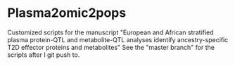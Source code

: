 # Plasma2omic2pops
Customized scripts for the manuscript "European and African stratified plasma protein-QTL and metabolite-QTL analyses identify ancestry-specific T2D effector proteins and metabolites"
See the "master branch" for the scripts after I git push to.
